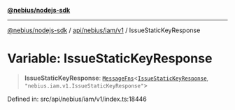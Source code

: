 [**@nebius/nodejs-sdk**](../../../../../README.md)

***

[@nebius/nodejs-sdk](../../../../../README.md) / [api/nebius/iam/v1](../README.md) / IssueStaticKeyResponse

# Variable: IssueStaticKeyResponse

> **IssueStaticKeyResponse**: [`MessageFns`](../../../../../runtime/protos/core/interfaces/MessageFns.md)\<[`IssueStaticKeyResponse`](../interfaces/IssueStaticKeyResponse.md), `"nebius.iam.v1.IssueStaticKeyResponse"`\>

Defined in: src/api/nebius/iam/v1/index.ts:18446
